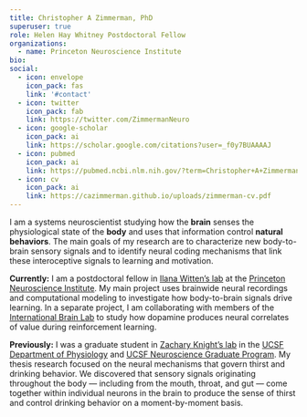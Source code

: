 ```yaml
---
title: Christopher A Zimmerman, PhD
superuser: true
role: Helen Hay Whitney Postdoctoral Fellow
organizations:
  - name: Princeton Neuroscience Institute
bio:
social:
  - icon: envelope
    icon_pack: fas
    link: '#contact'
  - icon: twitter
    icon_pack: fab
    link: https://twitter.com/ZimmermanNeuro
  - icon: google-scholar
    icon_pack: ai
    link: https://scholar.google.com/citations?user=_f0y7BUAAAAJ
  - icon: pubmed
    icon_pack: ai
    link: https://pubmed.ncbi.nlm.nih.gov/?term=Christopher+A+Zimmerman&sort=date
  - icon: cv
    icon_pack: ai
    link: https://cazimmerman.github.io/uploads/zimmerman-cv.pdf
---
```


I am a systems neuroscientist studying how the <strong>brain</strong> senses the physiological state of the <strong>body</strong> and uses that information control <strong>natural behaviors</strong>. The main goals of my research are to characterize new body-to-brain sensory signals and to identify neural coding mechanisms that link these interoceptive signals to learning and motivation.

<strong>Currently:</strong> I am a postdoctoral fellow in <a href='https://www.wittenlab.org/' target='_blank'>Ilana Witten’s lab</a> at the <a href='https://pni.princeton.edu/' target='_blank'>Princeton Neuroscience Institute</a>. My main project uses brainwide neural recordings and computational modeling to investigate how body-to-brain signals drive learning. In a separate project, I am collaborating with members of the <a href='https://www.internationalbrainlab.com/' target='_blank'>International Brain Lab</a> to study how dopamine produces neural correlates of value during reinforcement learning.

<strong>Previously:</strong> I was a graduate student in <a href='https://knightlab.ucsf.edu/' target='_blank'>Zachary Knight’s lab</a> in the <a href='https://physiology.ucsf.edu' target='_blank'>UCSF Department of Physiology</a> and <a href='https://neurograd.ucsf.edu' target='_blank'>UCSF Neuroscience Graduate Program</a>. My thesis research focused on the neural mechanisms that govern thirst and drinking behavior. We discovered that sensory signals originating throughout the body — including from the mouth, throat, and gut — come together within individual neurons in the brain to produce the sense of thirst and control drinking behavior on a moment-by-moment basis.
